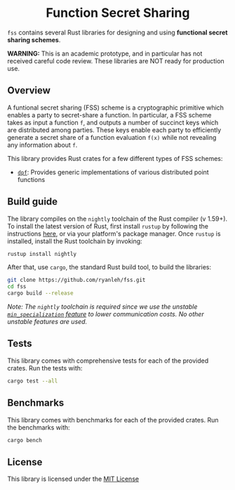 <h1 align="center">Function Secret Sharing</h1>

`fss` contains several Rust libraries for designing and using **functional secret sharing schemes**. 

**WARNING:** This is an academic prototype, and in particular has not received careful code review. These libraries are NOT ready for production use.

## Overview

A funtional secret sharing (FSS) scheme is a cryptographic primitive which enables a party to secret-share a function. In particular, a FSS scheme takes as input a function `f`, and outputs a number of succinct keys which are distributed among parties. These keys enable each party to efficiently generate a secret share of a function evaluation `f(x)` while not revealing any information about `f`.

This library provides Rust crates for a few different types of FSS schemes:

* [`dpf`](dpf): Provides generic implementations of various distributed point functions

## Build guide

The library compiles on the `nightly` toolchain of the Rust compiler (v 1.59+). To install the latest version of Rust, first install `rustup` by following the instructions [here](https://rustup.rs/), or via your platform's package manager. Once `rustup` is installed, install the Rust toolchain by invoking:

```bash
rustup install nightly
```

After that, use `cargo`, the standard Rust build tool, to build the libraries:

```bash
git clone https://github.com/ryanleh/fss.git
cd fss
cargo build --release
```

_Note: The `nightly` toolchain is required since we use the unstable [`min_specialization` feature](https://github.com/rust-lang/rfcs/pull/1210) to lower communication costs. No other unstable features are used._


## Tests

This library comes with comprehensive tests for each of the provided crates. Run the tests with:

```bash
cargo test --all
```

## Benchmarks

This library comes with benchmarks for each of the provided crates. Run the benchmarks with:

```bash
cargo bench
```

## License

This library is licensed under the [MIT License](LICENSE-MIT)
